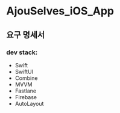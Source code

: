 # AjouSelves_iOS_App

## 요구 명세서

### dev stack:
- Swift
- SwiftUI
- Combine
- MVVM
- Fastlane
- Firebase
- AutoLayout
